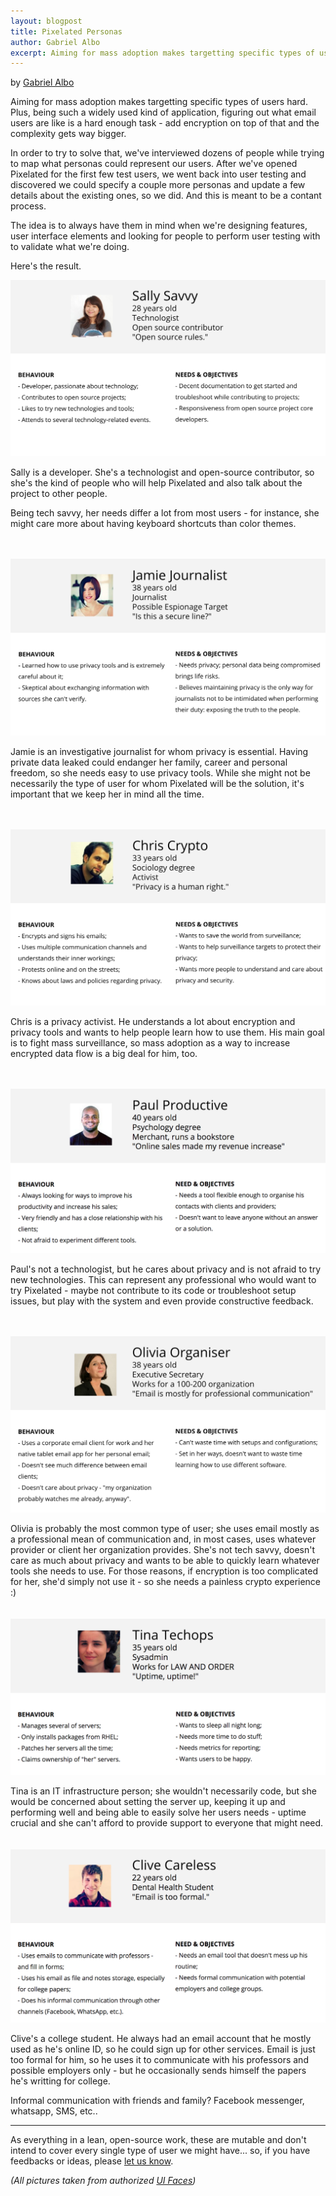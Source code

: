 ```yaml
---
layout: blogpost
title: Pixelated Personas
author: Gabriel Albo
excerpt: Aiming for mass adoption makes targetting specific types of users hard, so we've interviewed dozens of people in order to map what personas could represent our users. Here's the result.
---
```


by [Gabriel Albo](https://twitter.com/albogabriel)

Aiming for mass adoption makes targetting specific types of users hard. Plus, being such a widely used kind of application, figuring out what email users are like is a hard enough task - add encryption on top of that and the complexity gets way bigger.

In order to try to solve that, we've interviewed dozens of people while trying to map what personas could represent our users. After we've opened Pixelated for the first few test users, we went back into user testing and discovered we could specify a couple more personas and update a few details about the existing ones, so we did. And this is meant to be a contant process.


The idea is to always have them in mind when we're designing features, user interface elements and looking for people to perform user testing with to validate what we're doing.

Here's the result.


![Sally Savvy](/assets/images/posts/personas/persona_sally.png)

Sally is a developer. She's a technologist and open-source contributor, so she's the kind of people who will help Pixelated and also talk about the project to other people.

Being tech savvy, her needs differ a lot from most users - for instance, she might care more about having keyboard shortcuts than color themes.
<br><br><br>

![Jamie Journalist](/assets/images/posts/personas/persona_jamie.png)

Jamie is an investigative journalist for whom privacy is essential. Having private data leaked could endanger her family, career and personal freedom, so she needs easy to use privacy tools. While she might not be necessarily the type of user for whom Pixelated will be the solution, it's important that we keep her in mind all the time.
<br><br><br>

![Chris Crypto](/assets/images/posts/personas/persona_chris.png)

Chris is a privacy activist. He understands a lot about encryption and privacy tools and wants to help people learn how to use them. His main goal is to fight mass surveillance, so mass adoption as a way to increase encrypted data flow is a big deal for him, too.
<br><br><br>

![Paul Productive](/assets/images/posts/personas/persona_paul.png)

Paul's not a technologist, but he cares about privacy and is not afraid to try new technologies. This can represent any professional who would want to try Pixelated - maybe not contribute to its code or troubleshoot setup issues, but play with the system and even provide constructive feedback.
<br><br><br>

![Olivia Organiser](/assets/images/posts/personas/persona_olivia.png)

Olivia is probably the most common type of user; she uses email mostly as a professional mean of communication and, in most cases, uses whatever provider or client her organization provides. She's not tech savvy, doesn't care as much about privacy and wants to be able to quickly learn whatever tools she needs to use. For those reasons, if encryption is too complicated for her, she'd simply not use it - so she needs a painless crypto experience :)
<br><br><br>
![Tina Techops](/assets/images/posts/personas/persona_tina.png)

Tina is an IT infrastructure person; she wouldn't necessarily code, but she would be concerned about setting the server up, keeping it up and performing well and being able to easily solve her users needs - uptime crucial and she can't afford to provide support to everyone that might need.
<br><br><br>
![Clive Careless](/assets/images/posts/personas/persona_clive.png)

Clive's a college student. He always had an email account that he mostly used as he's online ID, so he could sign up for other services. Email is just too formal for him, so he uses it to communicate with his professors and possible employers only - but he occasionally sends himself the papers he's writting for college.

Informal communication with friends and family? Facebook messenger, whatsapp, SMS, etc..

---------------------------------------

As everything in a lean, open-source work, these are mutable and don't intend to cover every single type of user we might have... so, if you have feedbacks or ideas, please [let us know](/#contact).

*(All pictures taken from authorized [UI Faces](http://uifaces.com/))*
